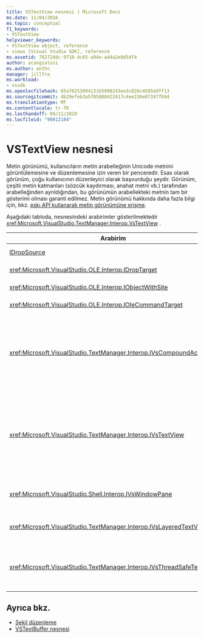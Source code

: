 ```yaml
---
title: VSTextView nesnesi | Microsoft Docs
ms.date: 11/04/2016
ms.topic: conceptual
f1_keywords:
- VSTextView
helpviewer_keywords:
- VSTextView object, reference
- views [Visual Studio SDK], reference
ms.assetid: 78272ddc-9718-4c65-a94e-a44a2e8d54f4
author: acangialosi
ms.author: anthc
manager: jillfra
ms.workload:
- vssdk
ms.openlocfilehash: 65a78253094131b5998243ee3c826c4585ddff13
ms.sourcegitcommit: 4b29efeb3a5f05888422417c4ee236e07197fb94
ms.translationtype: MT
ms.contentlocale: tr-TR
ms.lasthandoff: 09/11/2020
ms.locfileid: "90012184"
---
```

# <a name="vstextview-object"></a>VSTextView nesnesi

Metin görünümü, kullanıcıların metin arabelleğinin Unicode metnini görüntülemesine ve düzenlemesine izin veren bir penceredir. Esas olarak görünüm, çoğu kullanıcının düzenleyici olarak başvurduğu şeydir. Görünüm, çeşitli metin katmanları (sözcük kaydırması, anahat metni vb.) tarafından arabelleğinden ayrıldığından, bu görünümün arabellekteki metnin tam bir gösterimi olması garanti edilmez. Metin görünümü hakkında daha fazla bilgi için, bkz. [eskı API kullanarak metin görünümüne erişme](../vs-2015/extensibility/accessing-thetext-view-by-using-the-legacy-api.md?view=vs-2015).

Aşağıdaki tabloda, nesnesindeki arabirimler gösterilmektedir <xref:Microsoft.VisualStudio.TextManager.Interop.VsTextView> .

|Arabirim|Açıklama|
|---------------|-----------------|
|[IDropSource](/windows/desktop/api/oleidl/nn-oleidl-idropsource)|Standart OLE arabirimi.|
|<xref:Microsoft.VisualStudio.OLE.Interop.IDropTarget>|Standart OLE arabirimi.|
|<xref:Microsoft.VisualStudio.OLE.Interop.IObjectWithSite>|Standart OLE arabirimi.|
|<xref:Microsoft.VisualStudio.OLE.Interop.IOleCommandTarget>|Standart OLE arabirimi.|
|<xref:Microsoft.VisualStudio.TextManager.Interop.IVsCompoundAction>|Bileşik eylemlerin (yani, tek bir geri alma/yineleme biriminde gruplanmış eylemler) oluşturulmasına izin vermez.|
|<xref:Microsoft.VisualStudio.TextManager.Interop.IVsTextView>|, Görünümü yönetmek ve bunlara erişmek için temel yöntemleri sağlar. `IVsTextView` iş parçacıklı güvenli değildir.|
|<xref:Microsoft.VisualStudio.Shell.Interop.IVsWindowPane>|Bir pencere bölmesi oluşturur ve yönetir.|
|<xref:Microsoft.VisualStudio.TextManager.Interop.IVsLayeredTextView>|Metin katmanlarla etkileşime girer.|
|<xref:Microsoft.VisualStudio.TextManager.Interop.IVsThreadSafeTextView>|Farklı bir iş parçacığından görünüm üzerinde işlemler gerçekleştirir.|

## <a name="see-also"></a>Ayrıca bkz.

- [Şekil düzenleme](https://www.microsoft.com/download/details.aspx?id=55984)
- [VSTextBuffer nesnesi](../extensibility/vstextbuffer-object.md)